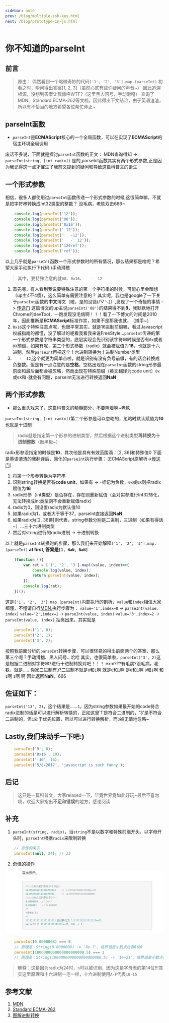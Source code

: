 ```yaml
---
sidebar: auto
prev: /blog/multiple-ssh-key.html
next: /blog/prototype-in-js.html
---
```


# 你不知道的parseInt

## 前言

> 原由：
> 偶然看到一个略微奇妙的代码`['1', '2', '3'].map.(parseInt)`
> 初看之时，瞬间得出答案[1, 2, 3]（虽然心底有些许疑问的声音~）
> 因此追溯根源，没想到答案让我惊呼WTF?（这里黑人问号，手动滑稽）
> 查询了MDN、Standard ECMA-262等文档，因此得出下文结论，由于英语渣渣，所以有不恰当的地方希望各位帮忙斧正~

## parseInt函数

* `parseInt`是**ECMAScript**核心的一个全局函数，可以在实现了**ECMAScript**的宿主环境全局调用

废话不多说，下面就是探讨`parseInt`函数的正文：
MDN查询得知 -> `parseInt(string, [int radix])`
是的,parseInt函数其实有两个形式参数,正是因为我记得这一点才催生了我前文提到的疑问和导致这篇科普文的诞生

## 一个形式参数

相信，很多人都使用过`parseInt`函数传递一个形式参数的时候,这很简单嘛，不就是把字符串转换成Int32类型的整数？
没毛病，老铁双击666~
```javascript
    console.log(parseInt('12'));
    console.log(parseInt('08'));
    console.log(parseInt('0x16'));
    console.log(parseInt('-12'));
    console.log(parseInt('   -12'));
    console.log(parseInt('   -  12'));
    console.log(parseInt('124ref'));
    console.log(parseInt('ref'));
```
以上几乎就是`parseInt`函数一个形式参数时的所有情况，那么结果都是啥呢？希望大家手动执行下代码:)手动滑稽

> 其中，要特殊注意的就`08`、`0x16`、`   -  12`

1. 首先呢，有人看到我说要特殊注意的第一个字符串的时候，可能心里会暗想（up主4不4傻），这么简单有需要注意的？
其实呢，我也是google了一下关于`parseInt`函数的**中文**博文（嗯，是的没错(/▽＼)）,发现了一个奇怪的事情 -> [传送门](http://blog.csdn.net/guoxu775/article/details/5914796)
这篇博文的up主说`parseInt('08')`的结果得不到**8**，我默默地打开Chrome的devTool，一跑发现没毛病啊！！！看了一下博文的时间是2010年，因此推断是**ECMAScript**标准作祟，如果不是那我也就...（摊手~）
2. `0x16`这个特殊注意点呢，也很平常其实，就是16进制前缀嘛，看过Javascript权威指南的都懂，没了解过的呢看我看我来说FreeStyle...`parseInt`传递的第一个形式参数是字符串类型的，底层实现会先识别该字符串时候是否有`0x`或者`0X`前缀，如果有呢，第二个形式参数（radix）就会被赋值为**16**，也就是十六进制，然后`parseInt`再把这个十六进制转换为十进制Number类型
3. `   -  12`,这个就更为简单点啦，就是识别有没有负号前缀，有的话会转换成负整数。但是有一点注意的是**空格**，空格出现在`parseInt`函数的string形参最前面和最后面都会被忽略，然而出现在特殊前缀（英文翻译为code unit）`0x`或`0X`和`-`就会有问题，parseInt无法进行转换返回**NaN**

## 两个形式参数

* 那么重头戏来了，这篇科普文的精髓部分，不要睡着啊~老铁

`parseInt(string, [int radix])`第二个形参是可以忽略的，忽略时默认赋值为**10**也就是十进制

> radix就是指定第一个形参的进制类型，然后根据这个进制类型**再转换为十进制整数**（敲黑板~）

radix形参没指定的时候是**10**，其次他是具有有效范围滴：[2, 36]和特殊值0
下面是英语渣渣的我翻译后，简化的`parseInt`执行步骤：（ECMAScript原解析->[传送门](http://www.ecma-international.org/ecma-262/6.0/#sec-parseint-string-radix)）
1. 将第一个形参转换为字符串
2. 识别string转换是否有**code unit**，如果有 -> `-`标记为负数，`0x`或`0X`则把radix赋值为**16**
3. radix形参（int类型）是否存在，存在则重新赋值（会对实参进行Int32转化，无法转换成int类型则不会重新赋值radix）
4. radix为0，则设置radix为默认值10
5. 如果radix为1，或者大于等于37，parseInt直接返回**NaN**
6. 如果radix为[2, 36]时则代表，string参数分别是二进制，三进制（如果有得话~）...三十六进制类型
7. 然后对string进行的radix进制 -> 十进制转换

以上就是`parseInt`转换时的步骤，那么我们来开始解释`['1', '2', '3'].map.(parseInt)`
**at first, 答案是`[1, NaN, NaN]`**
```javascript
    (function (){
		var ret = ['1', '2', '3'].map((value, index)=>{
			console.log(value, index);
			return parseInt(value, index);
		});
		console.log(ret);
    })();
```
这是`['1', '2', '3'].map.(parseInt)`内部执行的剖析，`value`和`index`相信大家都懂，不懂请自行[MDN](https://developer.mozilla.org/en-US/docs/Web/JavaScript/Reference/Global_Objects/TypedArray/map),执行步骤为：
`value='1',index=0` -> `parseInt(value, index)`
`value='2',index=1` -> `parseInt(value, index)`
`value='3',index=2` -> `parseInt(value, index)`
抽离出来，其实就是
```javascript
    parseInt('1', 0);
    parseInt('2', 1);
    parseInt('3', 2);
```
按照我前面分析的`parseInt`转换步骤，可以很轻易的得出前面两个的答案，那么第三个呢？手动滑稽、黑人问号...哈哈
其实，也很简单啦，`parseInt('3', 2)`这是根据二进制对字符串`3`进行十进制转换对吧！！！
exm???有毛病?没毛病，老铁，就是......你家二进制有`3`?二进制不就是`0`和`1`啊
就是`0`和`1`啊
是`0`和`1`啊
`0`和`1`啊
和`1`啊
`1`啊
啊
因此返回**NaN**，666

## 佐证如下：

`parseInt('13', 2)`，这个结果是......`1`，因为string参数如果最开始的code符合radix进制的话是可以进行解析转换的，正如这里'1'是符合二进制的，'3'是不符合二进制的，但`1`处于优先位置，所以可以进行转换解析，而`3`被无情地忽略~

## Lastly,我们来动手一下吧:)
```javascript
    parseInt('9', 8);
    parseInt('0x16', 10);
    parseInt('-10', 16);
    parseInt('5/8/2017', 'javascript is such funny');
```

## 后记

> 这只是一篇科普文，大家relaxed一下，毕竟世界竟如此好玩~最后不喜勿喷，欢迎大家指出**不足和错误**的地方，感谢阅读

## 补充

1. `parseInt(string, radix)`，当`string`不是以数字和特殊前缀开头，以字母开头时，`parseInt`根据`radix`来限制转换
```javascript
    // 奇怪的栗子
    parseInt(null, 24); // 23
```
2. 奇怪的操作

![](./images/parseInt-in-js/2017-08-24_132857.png)

```javascript
    parseInt(0.0000008) === 8
    // 原理是：String(0.0000008) -> '8e-7'，临界值是小数点后有6位0
    parseInt(1000000000000000000000.5) === 1
    // 原理是：String(1000000000000000000000.5) -> '1e+21'，临界值是小数点前有21位0
```

> 解释：这是因为radix为24时，`n`可以被识别，因为这是字母表的第14位!!!其实这里原理和十六进制一毛一样，十六进制使用`A-F`代表`10-15`

## 参考文献

1. [MDN](https://developer.mozilla.org/en-US/docs/Web/JavaScript/Reference/Global_Objects/Number/parseInt)
2. [Standard ECMA-262](http://www.ecma-international.org/ecma-262/6.0/#sec-parseint-string-radix)
3. [图解进制转换](http://www.cnblogs.com/gaizai/p/4233780.html)
